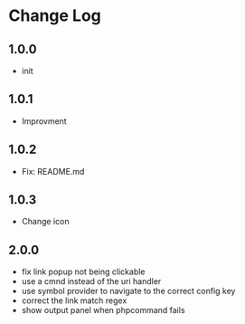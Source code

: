 # Change Log

## 1.0.0

- init

## 1.0.1

- Improvment
## 1.0.2

- Fix: README.md
## 1.0.3

- Change icon

## 2.0.0

- fix link popup not being clickable
- use a cmnd instead of the uri handler
- use symbol provider to navigate to the correct config key
- correct the link match regex
- show output panel when phpcommand fails